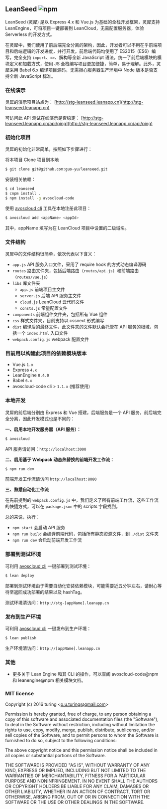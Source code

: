 ## LeanSeed ![npm](https://badge.fury.io/js/leanseed.png)

LeanSeed (灵犀) 是以 Express 4.x 和 Vue.js 为基础的全栈开发框架，灵犀支持 LeanEngine，可将项目一键部署到 LeanCloud，无需配置服务器，体验 Serverless 的开发方式。

在灵犀中，我们使用了前后端完全分离的架构，因此，开发者可以不用在乎前端项目和后端逻辑的开发进度，并行开发。前后端代码均使用了 ES2015（ES6）编写，完全支持 `import`、`=>`、解构等全新 JavaScript 语法，统一了前后端模块的模块定义和加载方式，使用 JS 全栈编写项目更加便捷，简单，易于理解。此外，灵犀采用 Babel 6.x 编译项目源码，无需担心服务器生产环境中 Node 版本是否支持全新 JavaScript 标准。

### 在线演示
灵犀的演示项目站点为：
[http://stg-leanseed.leanapp.cn](http://stg-leanseed.leanapp.cn)

可访问此 API 测试在线演示是否稳定：
[http://stg-leanseed.leanapp.cn/api/ping](http://stg-leanseed.leanapp.cn/api/ping)

### 初始化项目
灵犀的初始化非常简单，按照如下步骤进行：

将本项目 Clone 项目到本地

```bash
$ git clone git@github.com:guo-yu/leanseed.git
```
安装相关依赖：

```bash
$ cd leanseed
$ cnpm install .
$ npm install -g avoscloud-code
```

使用 [avoscloud cli](https://www.npmjs.com/package/avoscloud-code) 工具在本地注册此项目：

```bash
$ avoscloud add <appName> <appId>
```
其中，appName 填写为在 LeanCloud 项目中设置的二级域名。

### 文件结构
灵犀中的文件结构很简单，依次代表以下含义：
- `app.js` API 服务入口文件，采用了 require hook 的方式动态编译源码
- `routes` 路由文件夹，包括后端路由（`routes/api.js`）和前端路由（`routes/vue.js`）
- `libs` 库文件夹
	* `app.js` 前端项目主文件
	* `server.js` 后端 API 服务主文件
	* `cloud.js` LeanCloud 云代码文件
	* `consts.js` 常量配置文件
- `components` 前端组件文件夹，包括所有 Vue 组件
- `css` 样式文件夹，目前支持以 cssnext 形式编写
- `dist` 编译后的最终文件，此文件夹的文件默认会托管在 API 服务的根域，包括一个 `index.html` 入口文件
- `webpack.config.js` webpack 配置文件

### 目前用以构建此项目的依赖模块版本
- Vue.js `1.x`
- Express `4.x`
- LeanEngine `0.4.0`
- Babel `6.x`
- avoscloud-code cli > `1.1.x` (推荐使用)

### 本地开发
灵犀的前后端分别由 Express 和 Vue 搭建，后端服务是一个 API 服务，前后端完全分离，因此开发模式也是不同的：

**一、启用本地开发服务器（API 服务）：**

```bash
$ avoscloud
```
API 服务请访问：`http://localhost:3000`

**二、启用基于 Webpack 动态热替换的前端开发工作流：**

```bash
$ npm run dev
```
前端开发工作流请访问 `http://localhost:8080`

**三、熟悉自动化工作流**

在先前提到的 `webpack.config.js` 中，我们定义了所有前端工作流，这些工作流的快捷方式，可以在 `package.json` 中的 scripts 字段找到。

总的来说，执行：
- `npm start` 会启动 API 服务
- `npm run build` 会编译前端代码，包括所有静态资源文件，到 `./dist` 文件夹
- `npm run dev` 会启动前端开发工作流

### 部署到测试环境
可利用 [avoscloud cli](https://www.npmjs.com/package/avoscloud-code) 一键部署到测试环境：

```bash
$ lean deploy
```
部署到测试环境由于需要自动化安装依赖模块，可能需要近五分钟左右，请耐心等待至返回成功部署的结果以及 hashTag。

测试环境清访问：`http://stg-[appName].leanapp.cn`

### 发布到生产环境
可利用 [avoscloud cli](https://www.npmjs.com/package/avoscloud-code) 一键发布到生产环境：

```bash
$ lean publish
```

生产环境清访问：`http://[appName].leanapp.cn`

### 其他
- 更多关于 Lean Engine 和其 CLI 的操作，可以查阅 avoscloud-code@npm 和 leanengine@npm 相关模块文档。

### MIT license
Copyright (c) 2016 turing &lt;o.u.turing@gmail.com&gt;

Permission is hereby granted, free of charge, to any person obtaining a copy
of this software and associated documentation files (the "Software"), to deal
in the Software without restriction, including without limitation the rights
to use, copy, modify, merge, publish, distribute, sublicense, and/or sell
copies of the Software, and to permit persons to whom the Software is
furnished to do so, subject to the following conditions:

The above copyright notice and this permission notice shall be included in
all copies or substantial portions of the Software.

THE SOFTWARE IS PROVIDED "AS IS", WITHOUT WARRANTY OF ANY KIND, EXPRESS OR
IMPLIED, INCLUDING BUT NOT LIMITED TO THE WARRANTIES OF MERCHANTABILITY,
FITNESS FOR A PARTICULAR PURPOSE AND NONINFRINGEMENT. IN NO EVENT SHALL THE
AUTHORS OR COPYRIGHT HOLDERS BE LIABLE FOR ANY CLAIM, DAMAGES OR OTHER
LIABILITY, WHETHER IN AN ACTION OF CONTRACT, TORT OR OTHERWISE, ARISING FROM,
OUT OF OR IN CONNECTION WITH THE SOFTWARE OR THE USE OR OTHER DEALINGS IN
THE SOFTWARE.

